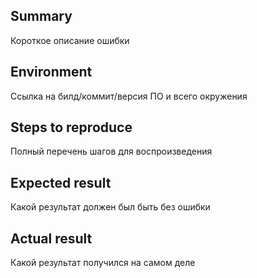 ## Summary

Короткое описание ошибки

## Environment

Ссылка на билд/коммит/версия ПО и всего окружения

## Steps to reproduce

Полный перечень шагов для воспроизведения

## Expected result

Какой результат должен был быть без ошибки

## Actual result

Какой результат получился на самом деле
